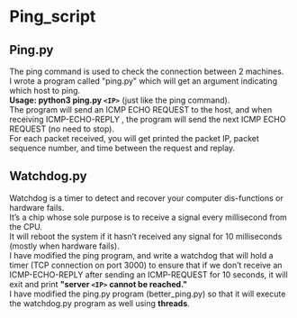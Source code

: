 # Ping_script
## Ping.py

The ping command is used to check the connection between 2 machines.   
I wrote a program called "ping.py" which will get an argument indicating which host to ping.  
**Usage: python3 ping.py `<IP>`** (just like the ping command).    
The program will send an ICMP ECHO REQUEST to the host, and when receiving ICMP-ECHO-REPLY , the program will send the next ICMP ECHO REQUEST (no need to stop).  
For each packet received, you will get printed the packet IP, packet sequence number, and time between the request and replay.  

## Watchdog.py

Watchdog is a timer to detect and recover your computer dis-functions or hardware fails.  
It’s a chip whose sole purpose is to receive a signal every millisecond from the CPU.  
It will reboot the system if it hasn’t received any signal for 10 milliseconds (mostly when hardware fails).  
I have modified the ping program, and write a watchdog that will hold a timer (TCP connection on port 3000) to ensure that if we don’t receive an ICMP-ECHO-REPLY   after sending an ICMP-REQUEST for 10 seconds, it will exit and print **"server `<IP>` cannot be reached."**  
I have modified the ping.py program (better_ping.py) so that it will execute the watchdog.py program as well using **threads**.  

